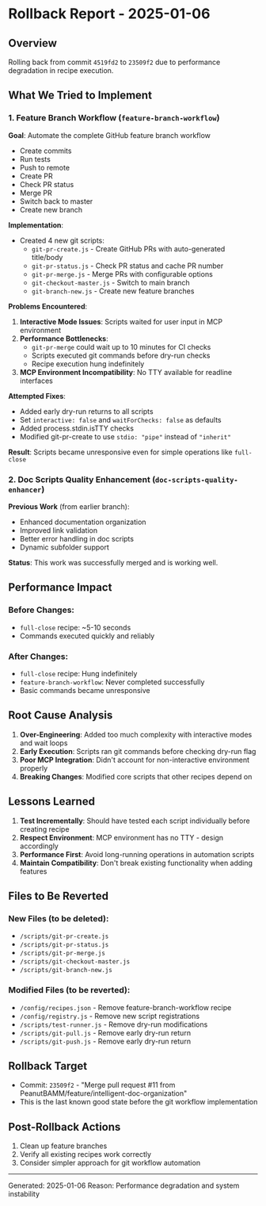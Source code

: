 # Rollback Report - 2025-01-06

## Overview
Rolling back from commit `4519fd2` to `23509f2` due to performance degradation in recipe execution.

## What We Tried to Implement

### 1. Feature Branch Workflow (`feature-branch-workflow`)

**Goal**: Automate the complete GitHub feature branch workflow
- Create commits
- Run tests  
- Push to remote
- Create PR
- Check PR status
- Merge PR
- Switch back to master
- Create new branch

**Implementation**:
- Created 4 new git scripts:
  - `git-pr-create.js` - Create GitHub PRs with auto-generated title/body
  - `git-pr-status.js` - Check PR status and cache PR number
  - `git-pr-merge.js` - Merge PRs with configurable options
  - `git-checkout-master.js` - Switch to main branch
  - `git-branch-new.js` - Create new feature branches

**Problems Encountered**:
1. **Interactive Mode Issues**: Scripts waited for user input in MCP environment
2. **Performance Bottlenecks**: 
   - `git-pr-merge` could wait up to 10 minutes for CI checks
   - Scripts executed git commands before dry-run checks
   - Recipe execution hung indefinitely
3. **MCP Environment Incompatibility**: No TTY available for readline interfaces

**Attempted Fixes**:
- Added early dry-run returns to all scripts
- Set `interactive: false` and `waitForChecks: false` as defaults
- Added process.stdin.isTTY checks
- Modified git-pr-create to use `stdio: "pipe"` instead of `"inherit"`

**Result**: Scripts became unresponsive even for simple operations like `full-close`

### 2. Doc Scripts Quality Enhancement (`doc-scripts-quality-enhancer`)

**Previous Work** (from earlier branch):
- Enhanced documentation organization
- Improved link validation
- Better error handling in doc scripts
- Dynamic subfolder support

**Status**: This work was successfully merged and is working well.

## Performance Impact

### Before Changes:
- `full-close` recipe: ~5-10 seconds
- Commands executed quickly and reliably

### After Changes:
- `full-close` recipe: Hung indefinitely
- `feature-branch-workflow`: Never completed successfully
- Basic commands became unresponsive

## Root Cause Analysis

1. **Over-Engineering**: Added too much complexity with interactive modes and wait loops
2. **Early Execution**: Scripts ran git commands before checking dry-run flag
3. **Poor MCP Integration**: Didn't account for non-interactive environment properly
4. **Breaking Changes**: Modified core scripts that other recipes depend on

## Lessons Learned

1. **Test Incrementally**: Should have tested each script individually before creating recipe
2. **Respect Environment**: MCP environment has no TTY - design accordingly
3. **Performance First**: Avoid long-running operations in automation scripts
4. **Maintain Compatibility**: Don't break existing functionality when adding features

## Files to Be Reverted

### New Files (to be deleted):
- `/scripts/git-pr-create.js`
- `/scripts/git-pr-status.js` 
- `/scripts/git-pr-merge.js`
- `/scripts/git-checkout-master.js`
- `/scripts/git-branch-new.js`

### Modified Files (to be reverted):
- `/config/recipes.json` - Remove feature-branch-workflow recipe
- `/config/registry.js` - Remove new script registrations
- `/scripts/test-runner.js` - Remove dry-run modifications
- `/scripts/git-pull.js` - Remove early dry-run return
- `/scripts/git-push.js` - Remove early dry-run return

## Rollback Target
- Commit: `23509f2` - "Merge pull request #11 from PeanutBAMM/feature/intelligent-doc-organization"
- This is the last known good state before the git workflow implementation

## Post-Rollback Actions
1. Clean up feature branches
2. Verify all existing recipes work correctly
3. Consider simpler approach for git workflow automation

---

Generated: 2025-01-06
Reason: Performance degradation and system instability